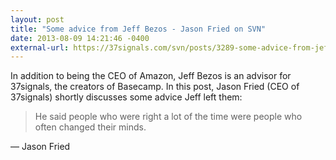 ```yaml
---
layout: post
title: "Some advice from Jeff Bezos - Jason Fried on SVN"
date: 2013-08-09 14:21:46 -0400
external-url: https://37signals.com/svn/posts/3289-some-advice-from-jeff-bezos
---
```


In addition to being the CEO of Amazon, Jeff Bezos is an advisor for 37signals,
the creators of Basecamp. In this post, Jason Fried (CEO of 37signals) shortly
discusses some advice Jeff left them:

> He said people who were right a lot of the time were people who often changed
> their minds.

&#8212; Jason Fried
